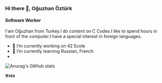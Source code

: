 ### Hi there 👋, Oğuzhan Öztürk
#### Software Worker
I'am Oğuzhan from Turkey.I do content on C Codes.I like to spend hours in front of the computer.I have a special interest in foreign languages.

- 🔭 I’m currently working on 42 Ecole  
- 🌱 I’m currently learning Russian, French
- 

  ![Anurag's GitHub stats](https://github-readme-stats.vercel.app/api?username=SsOguzHansS&show_icons=true&theme=radical)
  
𝕽𝖚𝖇𝖞

  
  
